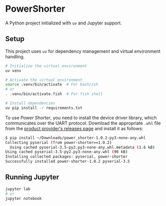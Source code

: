 # PowerShorter

A Python project initialized with `uv` and Jupyter support.

## Setup

This project uses `uv` for dependency management and virtual environment handling.

```bash
# Initialize the virtual environment
uv venv

# Activate the virtual environment
source .venv/bin/activate  # For bash/zsh
# or
. .venv/bin/activate.fish  # For fish shell

# Install dependencies
uv pip install -r requirements.txt
```

To use _Power Shorter_, you need to install the device driver library, which communicates over the UART protocol. Download the appropriate `.whl` file from the [product provider's releases page](https://gitee.com/osr-tech/powershorter/releases) and install it as follows:

```bash
$ pip install ~/Downloads/power_shorter-1.0.2-py3-none-any.whl
Collecting pyserial (from power-shorter==1.0.2)
  Using cached pyserial-3.5-py2.py3-none-any.whl.metadata (1.6 kB)
Using cached pyserial-3.5-py2.py3-none-any.whl (90 kB)
Installing collected packages: pyserial, power-shorter
Successfully installed power-shorter-1.0.2 pyserial-3.5
```

## Running Jupyter

```bash
jupyter lab
# or
jupyter notebook
```
